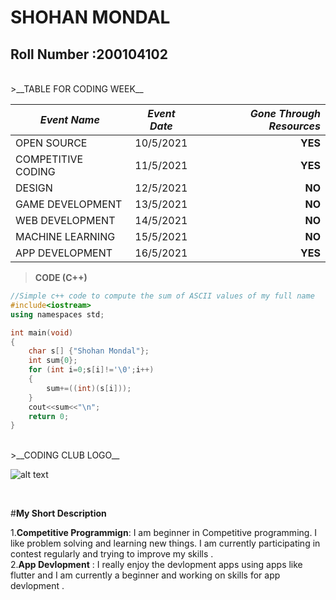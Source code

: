 # SHOHAN MONDAL
## Roll Number :200104102
<br>
>__TABLE FOR CODING WEEK__

| *Event Name*       | *Event Date*           | *Gone Through Resources* |
| ------------------- |:--------------:| -----:|
| OPEN SOURCE         | 10/5/2021      |   __YES__ |
| COMPETITIVE CODING  | 11/5/2021      |   __YES__ |
| DESIGN              | 12/5/2021      |    __NO__ |
| GAME DEVELOPMENT    | 13/5/2021      |    __NO__ |
| WEB DEVELOPMENT     | 14/5/2021      |    __NO__ |
| MACHINE LEARNING    | 15/5/2021      |    __NO__ |
| APP DEVELOPMENT     | 16/5/2021      |   __YES__ |


>__CODE (C++)__

```C++
//Simple c++ code to compute the sum of ASCII values of my full name
#include<iostream>
using namespaces std;

int main(void)
{
    char s[] {"Shohan Mondal"};
    int sum{0};
    for (int i=0;s[i]!='\0';i++)
    {
        sum+=((int)(s[i]));
    }
    cout<<sum<<"\n";
    return 0;
}
```
<br>
>__CODING CLUB LOGO__

![alt text](https://raw.githubusercontent.com/codingiitg/open_source_submission/main/coding-club%20logo.png "Logo Title Text 1")



<br>





#__My Short Description__

1.__Competitive Programmign__: I am beginner in Competitive programming. I like problem solving and learning new things. I am currently participating in contest regularly and trying to improve my skills .
<br>
2.__App Devlopment__ : I really enjoy the devlopment apps using apps like flutter and I am currently a beginner and working on skills for app devlopment .

 
